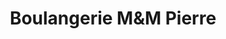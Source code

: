 ---
title: "Boulangerie M&M Pierre"
url: /villeneuve-dascq/boulangerie-mundm-pierre/
shop: Bäckerei
---